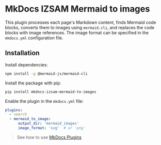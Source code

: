 # MkDocs IZSAM Mermaid to images

This plugin processes each page's Markdown content, finds Mermaid code blocks, converts them to images using `mermaid.cli`, and replaces the code blocks with image references. The image format can be specified in the `mkdocs.yml` configuration file.

## Installation

Install dependencies:

```bash
npm install -g @mermaid-js/mermaid-cli
```

Install the package with pip:

```bash
pip install mkdocs-izsam-mermaid-to-images
```

Enable the plugin in the `mkdocs.yml` file:

```yaml
plugins:
  - search
  - mermaid_to_image:
      output_dir: 'mermaid_images'
      image_format: 'svg'  # or 'png'
```

> See how to use [MkDocs Plugins](https://www.mkdocs.org/dev-guide/plugins/#using-plugins)